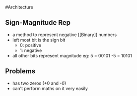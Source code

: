 #Architecture
## Sign-Magnitude Rep
- a method to represent negative [[Binary]] numbers
- left most bit is the sign bit
	- 0: positive 
	- 1: negative
- all other bits represent magnitude
eg: 5 = 00101
	-5 = 10101
## Problems
- has two zeros (+0 and -0)
- can't perform maths on it very easily
